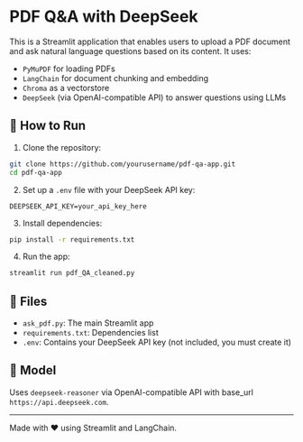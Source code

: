 # PDF Q&A with DeepSeek

This is a Streamlit application that enables users to upload a PDF document and ask natural language questions based on its content. It uses:
- `PyMuPDF` for loading PDFs
- `LangChain` for document chunking and embedding
- `Chroma` as a vectorstore
- `DeepSeek` (via OpenAI-compatible API) to answer questions using LLMs

## 🚀 How to Run

1. Clone the repository:
```bash
git clone https://github.com/yourusername/pdf-qa-app.git
cd pdf-qa-app
```

2. Set up a `.env` file with your DeepSeek API key:
```env
DEEPSEEK_API_KEY=your_api_key_here
```

3. Install dependencies:
```bash
pip install -r requirements.txt
```

4. Run the app:
```bash
streamlit run pdf_QA_cleaned.py
```

## 📁 Files

- `ask_pdf.py`: The main Streamlit app
- `requirements.txt`: Dependencies list
- `.env`: Contains your DeepSeek API key (not included, you must create it)

## 🧠 Model
Uses `deepseek-reasoner` via OpenAI-compatible API with base_url `https://api.deepseek.com`.

---

Made with ❤️ using Streamlit and LangChain.
